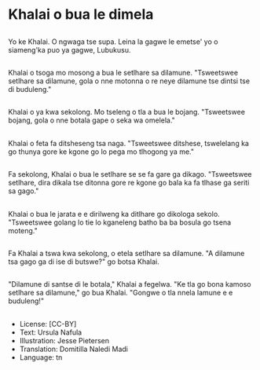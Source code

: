 # Khalai o bua le dimela

##
Yo ke Khalai. O ngwaga tse supa. Leina la gagwe le emetse' yo o siameng'ka puo ya gagwe, Lubukusu.

##
Khalai o tsoga mo mosong a bua le setlhare sa dilamune. "Tsweetswee setlhare sa dilamune, gola o nne motonna o re neye dilamune tse dintsi tse di buduleng."

##
Khalai o ya kwa sekolong. Mo tseleng o tla a bua le bojang. "Tsweetswee bojang, gola o nne botala gape o seka wa omelela."

##
Khalai o feta fa ditsheseng tsa naga. "Tsweetswee ditshese, tswelelang ka go thunya gore ke kgone go lo pega mo tlhogong ya me."

##
Fa sekolong, Khalai o bua le setlhare se se fa gare ga dikago. "Tsweetswee setlhare, dira dikala tse ditonna gore re kgone go bala ka fa tlhase ga seriti sa gago."

##
Khalai o bua le jarata e e dirilweng ka ditlhare go dikologa sekolo. "Tsweetswee golang lo tie lo kganeleng batho ba ba bosula go tsena moteng."

##
Fa Khalai a tswa kwa sekolong, o etela setlhare sa dilamune. "A dilamune tsa gago ga di ise di butswe?" go botsa Khalai.

##
"Dilamune di santse di le botala," Khalai a fegelwa. "Ke tla go bona kamoso setlhare sa dilamune," go bua Khalai. "Gongwe o tla nnela lamune e e buduleng!"

##
* License: [CC-BY]
* Text: Ursula Nafula
* Illustration: Jesse Pietersen
* Translation: Domitilla Naledi Madi
* Language: tn
